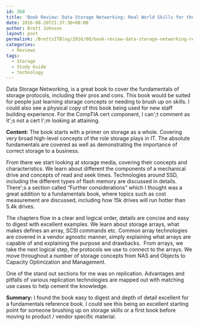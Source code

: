 ```yaml
---
id: 360
title: 'Book Review: Data Storage Networking: Real World Skills for the CompTIA Storage+ Certification and Beyond'
date: 2016-08-28T21:37:30+00:00
author: Brett Johnson
layout: post
permalink: /BrettsITBlog/2016/08/book-review-data-storage-networking-real-world-skills-for-the-comptia-storage-certification-and-beyond/
categories:
  - Reviews
tags:
  - Storage
  - Study Guide
  - technology
---
```


  Data Storage Networking, is a great book to cover the fundamentals of storage protocols, including their pros and cons. This book would be suited for people just learning storage concepts or needing to brush up on skills. I could also see a physical copy of this book being used for new staff building experience. For the CompTIA cert component, I can';t comment as it';s not a cert I';m looking at attaining.


**Content:**
  The book starts with a primer on storage as a whole. Covering very broad high-level concepts of the role storage plays in IT. The absolute fundamentals are covered as well as demonstrating the importance of correct storage to a business.

  From there we start looking at storage media, covering their concepts and characteristics. We learn about different the components of a mechanical drive and concepts of read and seek times. Technologies around SSD, including the different types of flash memory are discussed in details. There';s a section called &#8220;Further considerations&#8221; which I thought was a great addition to a fundamentals book, where topics such as cost measurement are discussed, including how 15k drives will run hotter than 5.4k drives.

  The chapters flow in a clear and logical order, details are concise and easy to digest with excellent examples. We learn about storage arrays, what makes defines an array, SCSI commands etc. Common array technologies are covered in a vendor agnostic manner, simply explaining what arrays are capable of and explaining the purpose and drawbacks.  From arrays, we take the next logical step, the protocols we use to connect to the arrays. We move throughout a number of storage concepts from NAS and Objects to Capacity Optimization and Management.

  One of the stand out sections for me was on replication. Advantages and pitfalls of various replication technologies are mapped out with matching use cases to help cement the knowledge.

**Summary:**
  I found the book easy to digest and depth of detail excellent for a fundamentals reference book. I could see this being an excellent starting point for someone brushing up on storage skills or a first book before moving to product / vendor specific material.
